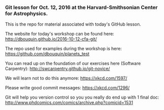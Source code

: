 ### Git lesson for Oct. 12, 2016 at the Harvard-Smithsonian Center for Astrophysics.
    
This is the repo for material associated with today's GitHub lesson.
   
The website for today's workshop can be found here: http://dbouquin.github.io/2016-10-12-cfa-git/

The repo used for examples during the workshop is here: https://github.com/dbouquin/planets_test

You can read up on the foundation of our exercises here (Software Carpentry): http://swcarpentry.github.io/git-novice/

We will learn not to do this anymore: https://xkcd.com/1597/

Please write good commit messages: https://xkcd.com/1296/

Git will help you version control so you you really do end up with 1 final doc: http://www.phdcomics.com/comics/archive.php?comicid=1531
